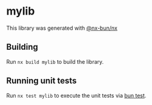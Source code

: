 # mylib

This library was generated with [@nx-bun/nx](https://github.com/jordan-hall/nx-bun)

## Building

Run `nx build mylib` to build the library.

## Running unit tests

Run `nx test mylib` to execute the unit tests via [bun test](https://bun.sh/docs/cli/test).
